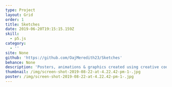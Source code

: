 ```yaml
---
type: Project
layout: Grid
order: 1
title: Sketches
date: 2019-06-20T19:15:15.159Z
skill:
  - p5.js
category:
  - ''
site: None
github: 'https://github.com/OajMeredith23/Sketches'
behance: None
description: 'Posters, animations & graphics created using creative code'
thumbnail: /img/screen-shot-2019-08-22-at-4.22.42-pm-1-.jpg
poster: /img/screen-shot-2019-08-22-at-4.22.42-pm-1-.jpg
---
```


